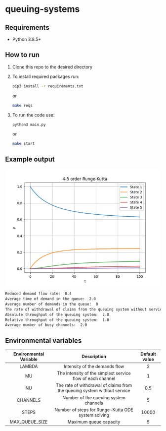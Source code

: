 # queuing-systems

## Requirements

- Python 3.8.5+

## How to run

1. Clone this repo to the desired directory

1. To install required packages run:

    ```Bash
    pip3 install -r requirements.txt 
    ```

    or

    ```Bash
    make reqs
    ```

1. To run the code use:

    ```Bash
    python3 main.py
    ```

    or

    ```Bash
    make start
    ```

## Example output

![plot](./example_files/example.png)

```txt
Reduced demand flow rate:  0.4
Average time of demand in the queue:  2.0
Average number of demands in the queue:  0
The rate of withdrawal of claims from the queuing system without service:  0.5
Absolute throughput of the queuing system:  2.0
Relative throughput of the queuing system:  1.0
Average number of busy channels:  2.0
```

## Environmental variables

| Environmental Variable |                                 Description                                | Default value |
|:----------------------:|:--------------------------------------------------------------------------:|:-------------:|
|         LAMBDA         |                        Intensity of the demands flow                       |       2       |
|           MU           |         The intensity of the simplest  service flow of each channel        |       1       |
|            NU          | The rate of withdrawal of claims  from the queuing system without  service |      0.5      |
|        CHANNELS        |                   Number of the queuing system  channels                   |       5       |
|          STEPS         |             Number of steps for Runge-Kutta ODE system solving             |     10000     |
|     MAX_QUEUE_SIZE     |                           Maximum queue capacity                           |       5       |
